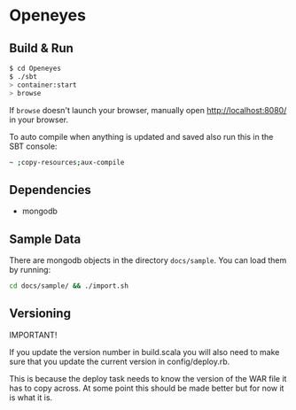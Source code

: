 # Openeyes #

## Build & Run ##

```sh
$ cd Openeyes
$ ./sbt
> container:start
> browse
```

If `browse` doesn't launch your browser, manually open [http://localhost:8080/](http://localhost:8080/) in your browser.

To auto compile when anything is updated and saved also run this in the SBT console:

```sh
~ ;copy-resources;aux-compile
```

## Dependencies ##

* mongodb

## Sample Data ##

There are mongodb objects in the directory `docs/sample`. You can load them by running:

```sh
cd docs/sample/ && ./import.sh
```

## Versioning ##

IMPORTANT! 

If you update the version number in build.scala you will also need to make sure that you update the current version in config/deploy.rb.

This is because the deploy task needs to know the version of the WAR file it has to copy across. At some point this should be made better but for now it is what it is.